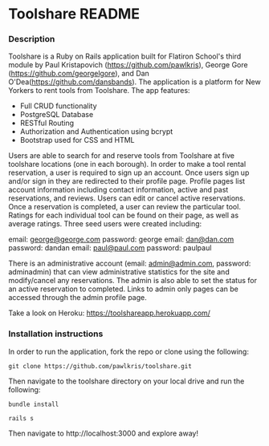# Toolshare README

### Description
Toolshare is a Ruby on Rails application built for Flatiron School's third module by Paul Kristapovich (https://github.com/pawlkris), George Gore (https://github.com/georgelgore), and Dan O'Dea(https://github.com/dansbands). The application is a platform for New Yorkers to rent tools from Toolshare. The app features:

* Full CRUD functionality
* PostgreSQL Database
* RESTful Routing 
* Authorization and Authentication using bcrypt
* Bootstrap used for CSS and HTML

Users are able to search for and reserve tools from Toolshare at five toolshare locations (one in each borough). In order to make a tool rental reservation, a user is required to sign up an account. Once users sign up and/or sign in they are redirected to their profile page. Profile pages list account information including contact information, active and past reservations, and reviews. Users can edit or cancel active reservations. Once a reservation is completed, a user can review the particular tool. Ratings for each individual tool can be found on their page, as well as average ratings. Three seed users were created including:

email: george@george.com password: george
email: dan@dan.com password: dandan
email: paul@paul.com password: paulpaul

There is an administrative account (email: admin@admin.com, password: adminadmin) that can view administrative statistics for the site and modify/cancel any reservations. The admin is also able to set the status for an active reservation to completed. Links to admin only pages can be accessed through the admin profile page. 

Take a look on Heroku: https://toolshareapp.herokuapp.com/

### Installation instructions

In order to run the application, fork the repo or clone using the following:

```git clone https://github.com/pawlkris/toolshare.git ```

Then navigate to the toolshare directory on your local drive and run the following:

``` bundle install ```

``` rails s ```

Then navigate to http://localhost:3000 and explore away!
